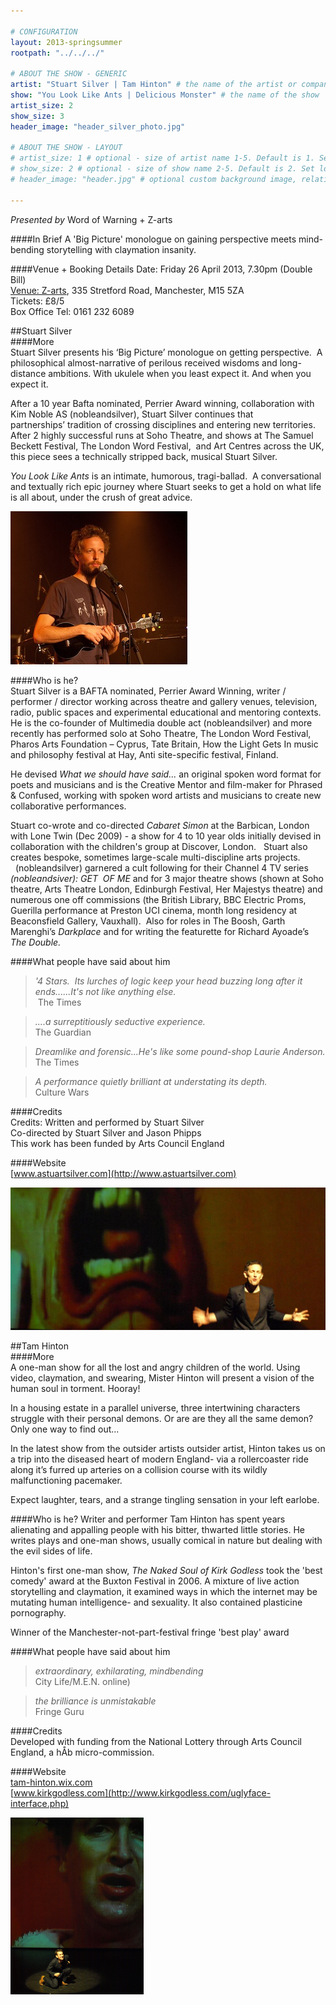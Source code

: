 ```yaml
---

# CONFIGURATION
layout: 2013-springsummer
rootpath: "../../../"

# ABOUT THE SHOW - GENERIC
artist: "Stuart Silver | Tam Hinton" # the name of the artist or company
show: "You Look Like Ants | Delicious Monster" # the name of the show
artist_size: 2
show_size: 3
header_image: "header_silver_photo.jpg"

# ABOUT THE SHOW - LAYOUT
# artist_size: 1 # optional - size of artist name 1-5. Default is 1. Set longer names to lower values
# show_size: 2 # optional - size of show name 2-5. Default is 2. Set longer names to lower values
# header_image: "header.jpg" # optional custom background image, relative to current page

---
```

*Presented by* Word of Warning + Z-arts      

####In Brief
A 'Big Picture' monologue on gaining perspective meets mind-bending storytelling with claymation insanity.    

####Venue + Booking Details
Date: Friday 26 April 2013, 7.30pm (Double Bill)   
[Venue: Z-arts](http://www.z-arts.org/about-us/getting-here/), 335 Stretford Road, Manchester, M15 5ZA    
Tickets: £8/5    
Box Office Tel: 0161 232 6089     

##Stuart Silver    
####More    
Stuart Silver presents his ‘Big Picture’ monologue on getting perspective.  A philosophical almost-narrative of perilous received wisdoms and long-distance ambitions. With ukulele when you least expect it. And when you expect it.    

After a 10 year Bafta nominated, Perrier Award winning, collaboration with Kim Noble AS (nobleandsilver), Stuart Silver continues that partnerships’ tradition of crossing disciplines and entering new territories. After 2 highly successful runs at Soho Theatre, and shows at The Samuel Beckett Festival, The London Word Festival,  and Art Centres across the UK, this piece sees a technically stripped back, musical Stuart Silver.

*You Look Like Ants* is an intimate, humorous, tragi-ballad.  A conversational and textually rich epic journey where Stuart seeks to get a hold on what life is all about, under the crush of great advice.    

![Stuart Silver](stu.jpg)   

####Who is he?    
Stuart Silver is a BAFTA nominated, Perrier Award Winning, writer / performer / director working across theatre and gallery venues, television, radio, public spaces and experimental educational and mentoring contexts.  He is the co-founder of Multimedia double act (nobleandsilver) and more recently has performed solo at Soho Theatre, The London Word Festival, Pharos Arts Foundation – Cyprus, Tate Britain, How the Light Gets In music and philosophy festival at Hay, Anti site-specific festival, Finland.    

He devised *What we should have said...* an original spoken word format for poets and musicians and is the Creative Mentor and film-maker for Phrased & Confused, working with spoken word artists and musicians to create new collaborative performances.    

Stuart co-wrote and co-directed *Cabaret Simon* at the Barbican, London with Lone Twin (Dec 2009) - a show for 4 to 10 year olds initially devised in collaboration with the children's group at Discover, London.   Stuart also creates bespoke, sometimes large-scale multi-discipline arts projects.    
 
(nobleandsilver) garnered a cult following for their Channel 4 TV series *(nobleandsiver): GET  OF ME* and for 3 major theatre shows (shown at Soho theatre, Arts Theatre London, Edinburgh Festival, Her Majestys theatre) and numerous one off commissions (the British Library, BBC Electric Proms, Guerilla performance at Preston UCI cinema, month long residency at Beaconsfield Gallery, Vauxhall).  Also for roles in The Boosh, Garth Marenghi’s *Darkplace* and for writing the featurette for Richard Ayoade’s *The Double.*    

####What people have said about him     
>*'4 Stars.  Its lurches of logic keep your head buzzing long after it ends......It's not like anything else.*<br> The Times    

>*....a surreptitiously seductive experience.*<br>The Guardian    

>*Dreamlike and forensic...He's like some pound-shop Laurie Anderson.*<br>The Times    

>*A performance quietly brilliant at understating its depth.*<br>Culture Wars    

####Credits    
Credits: Written and performed by Stuart Silver    
Co-directed by Stuart Silver and Jason Phipps     
This work has been funded by Arts Council England    
        
####Website    
[www.astuartsilver.com](http://www.astuartsilver.com)    
    
![Tam Hinton](header_hinton_photo.jpg)    

##Tam Hinton    
####More    
A one-man show for all the lost and angry children of the world. Using video, claymation, and swearing, Mister Hinton will present a vision of the human soul in torment. Hooray!    

In a housing estate in a parallel universe, three intertwining characters struggle with their personal demons. Or are are they all the same demon? Only one way to find out...    
  
In the latest show from the outsider artists outsider artist, Hinton takes us on a trip into the diseased heart of modern England- via a rollercoaster ride along it’s furred up arteries on a collision course with its wildly malfunctioning pacemaker.    
 
Expect laughter, tears, and a strange tingling sensation in your left earlobe.    

####Who is he?
Writer and performer Tam Hinton has spent years alienating and appalling people with his bitter, thwarted little stories. He writes plays and one-man shows, usually comical in nature but dealing with the evil sides of life.    

Hinton's first one-man show, *The Naked Soul of Kirk Godless*  took the 'best comedy' award at the Buxton  Festival in 2006. A mixture of live action storytelling and claymation, it examined ways in which the internet may be mutating human intelligence- and sexuality. It also contained plasticine pornography.     

Winner of the Manchester-not-part-festival fringe 'best play' award    

####What people have said about him     
>*extraordinary, exhilarating, mindbending*<br> City Life/M.E.N. online)    
 
>*the brilliance is unmistakable*<br>Fringe Guru    
 
####Credits    
Developed with funding from the National Lottery through Arts Council England, a hÅb micro-commission.    
          
####Website    
[tam-hinton.wix.com](http://tam-hinton.wix.com/tamsvan)    
[www.kirkgodless.com](http://www.kirkgodless.com/uglyface-interface.php)    

![Tam Hinton](TamHinton.jpg)    


